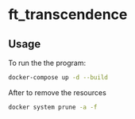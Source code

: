 # ft_transcendence

## Usage

To run the the program:

```bash
docker-compose up -d --build
```

After to remove the resources 

```bash
docker system prune -a -f
```
